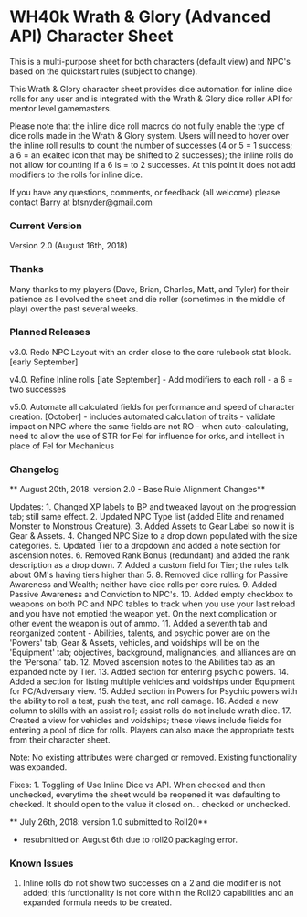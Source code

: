 # WH40k Wrath & Glory (Advanced API) Character Sheet

This is a multi-purpose sheet for both characters (default view) and NPC's based on the quickstart rules (subject to change).  

This Wrath & Glory character sheet provides dice automation for inline dice rolls for any user and is integrated with the Wrath & Glory dice roller API for mentor level gamemasters. 

Please note that the inline dice roll macros do not fully enable the type of dice rolls made in the Wrath & Glory system.  Users will need to hover over the inline roll results to count the number of successes (4 or 5 = 1 success; a 6 = an exalted icon that may be shifted to 2 successes); the inline rolls do not allow for counting if a 6 is = to 2 successes.  At this point it does not add modifiers to the rolls for inline dice.

If you have any questions, comments, or feedback (all welcome) please contact Barry at btsnyder@gmail.com

### Current Version
Version 2.0 (August 16th, 2018) 

### Thanks	
Many thanks to my players (Dave, Brian, Charles, Matt, and Tyler) for their patience as I evolved the sheet and die roller (sometimes in the middle of play) over the past several weeks.

### Planned Releases

v3.0. Redo NPC Layout with an order close to the core rulebook stat block. [early September]

v4.0. Refine Inline rolls [late September]
    - Add modifiers to each roll
    - a 6 = two successes

v5.0. Automate all calculated fields for performance and speed of character creation. [October]
    - includes automated calculation of traits
    - validate impact on NPC where the same fields are not RO
    - when auto-calculating, need to allow the use of STR for Fel for influence for orks, and intellect in place of Fel for Mechanicus

	
### Changelog

** August 20th, 2018: version 2.0 - Base Rule Alignment Changes** 

Updates:
    1. Changed XP labels to BP and tweaked layout on the progression tab; still same effect.
    2. Updated NPC Type list (added Elite and renamed Monster to Monstrous Creature).
    3. Added Assets to Gear Label so now it is Gear & Assets.
    4. Changed NPC Size to a drop down populated with the size categories.
    5. Updated Tier to a dropdown and added a note section for ascension notes.
    6. Removed Rank Bonus (redundant) and added the rank description as a drop down.
    7. Added a custom field for Tier; the rules talk about GM's having tiers higher than 5.
    8. Removed dice rolling for Passive Awareness and Wealth; neither have dice rolls per core rules.
    9. Added Passive Awareness and Conviction to NPC's.
    10. Added empty checkbox to weapons on both PC and NPC tables to track when you use your last reload and you have not emptied the weapon yet.  On the next complication or other event the weapon is out of ammo.
    11. Added a seventh tab and reorganized content - Abilities, talents, and psychic power are on the 'Powers' tab; Gear & Assets, vehicles, and voidships will be on the 'Equipment' tab; objectives, background, malignancies, and alliances are on the 'Personal' tab.
    12. Moved ascension notes to the Abilities tab as an expanded note by Tier.
    13. Added section for entering psychic powers.
    14. Added a section for listing multiple vehicles and voidships under Equipment for PC/Adversary view.
    15. Added section in Powers for Psychic powers with the ability to roll a test, push the test, and roll damage.
    16. Added a new column to skills with an assist roll; assist rolls do not include wrath dice.
    17. Created a view for vehicles and voidships; these views include fields for entering a pool of dice for rolls. Players can also make the appropriate tests from their character sheet.

Note:  No existing attributes were changed or removed.  Existing functionality was expanded.

Fixes:
    1. Toggling of Use Inline Dice vs API.  When checked and then unchecked, everytime the sheet would be reopened it was defaulting to checked.  It should open to the value it closed on... checked or unchecked.

** July 26th, 2018: version 1.0 submitted to Roll20** 
- resubmitted on August 6th due to roll20 packaging error.

### Known Issues
1. Inline rolls do not show two successes on a 2 and die modifier is not added; this functionality is not core within the Roll20 capabilities and an expanded formula needs to be created.